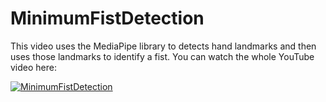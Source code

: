 # MinimumFistDetection
This video uses the MediaPipe library to detects hand landmarks and then uses those landmarks to identify a fist. You can watch the whole YouTube video here:

[![MinimumFistDetection](http://img.youtube.com/vi/oke-KpxNf8g/0.jpg)](https://www.youtube.com/watch?v=oke-KpxNf8g "Automatic Fan (Temperature Demo)")
